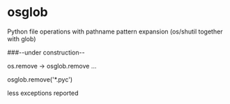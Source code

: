 # osglob
Python file operations with pathname pattern expansion (os/shutil together with glob)

###--under construction--

os.remove -> osglob.remove
...

osglob.remove('*.pyc')

less exceptions reported
